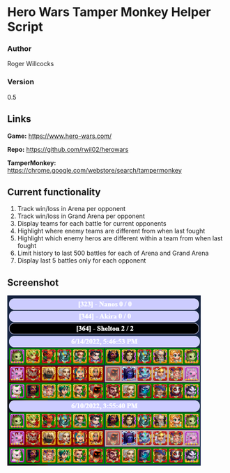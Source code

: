 # Hero Wars Tamper Monkey Helper Script

### Author
Roger Willcocks

### Version
0.5

## Links
**Game:**  https://www.hero-wars.com/

**Repo:** https://github.com/rwil02/herowars

**TamperMonkey:** https://chrome.google.com/webstore/search/tampermonkey

## Current functionality
1. Track win/loss in Arena per opponent
2. Track win/loss in Grand Arena per opponent
3. Display teams for each battle for current opponents
4. Highlight where enemy teams are different from when last fought
5. Highlight which enemy heros are different within a team from when last fought
6. Limit history to last 500 battles for each of Arena and Grand Arena
7. Display last 5 battles only for each opponent

## Screenshot
![Screenshot](screenshot.png)

